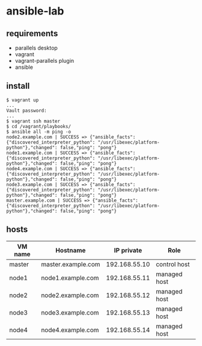 # ansible-lab

## requirements

- parallels desktop
- vagrant
- vagrant-parallels plugin
- ansible

## install

```shell
$ vagrant up
...
Vault password:
...
$ vagrant ssh master
$ cd /vagrant/playbooks/
$ ansible all -m ping -o
node2.example.com | SUCCESS => {"ansible_facts": {"discovered_interpreter_python": "/usr/libexec/platform-python"},"changed": false,"ping": "pong"}
node1.example.com | SUCCESS => {"ansible_facts": {"discovered_interpreter_python": "/usr/libexec/platform-python"},"changed": false,"ping": "pong"}
node4.example.com | SUCCESS => {"ansible_facts": {"discovered_interpreter_python": "/usr/libexec/platform-python"},"changed": false,"ping": "pong"}
node3.example.com | SUCCESS => {"ansible_facts": {"discovered_interpreter_python": "/usr/libexec/platform-python"},"changed": false,"ping": "pong"}
master.example.com | SUCCESS => {"ansible_facts": {"discovered_interpreter_python": "/usr/libexec/platform-python"},"changed": false,"ping": "pong"}
```

## hosts

| VM name  | Hostname           | IP private    |Role          |
| -------- | ------------------ | ------------- | ------------ |
| master   | master.example.com | 192.168.55.10 | control host |
| node1    | node1.example.com  | 192.168.55.11 | managed host |
| node2    | node2.example.com  | 192.168.55.12 | managed host |
| node3    | node3.example.com  | 192.168.55.13 | managed host |
| node4    | node4.example.com  | 192.168.55.14 | managed host |

